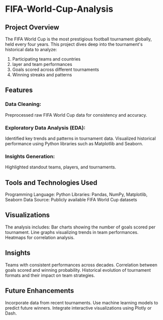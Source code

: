 # FIFA-World-Cup-Analysis

## Project Overview
The FIFA World Cup is the most prestigious football tournament globally, held every four years. This project dives deep into the tournament's historical data to analyze:

1. Participating teams and countries
2. layer and team performances
3. Goals scored across different tournaments
4. Winning streaks and patterns

## Features
### Data Cleaning: 
Preprocessed raw FIFA World Cup data for consistency and accuracy.

### Exploratory Data Analysis (EDA):
Identified key trends and patterns in tournament data.
Visualized historical performance using Python libraries such as Matplotlib and Seaborn.

### Insights Generation: 
Highlighted standout teams, players, and tournaments.

## Tools and Technologies Used
Programming Language: Python
Libraries: Pandas, NumPy, Matplotlib, Seaborn
Data Source: Publicly available FIFA World Cup datasets

## Visualizations
The analysis includes:
Bar charts showing the number of goals scored per tournament.
Line graphs visualizing trends in team performances.
Heatmaps for correlation analysis.

## Insights
Teams with consistent performances across decades.
Correlation between goals scored and winning probability.
Historical evolution of tournament formats and their impact on team strategies.

## Future Enhancements
Incorporate data from recent tournaments.
Use machine learning models to predict future winners.
Integrate interactive visualizations using Plotly or Dash.
